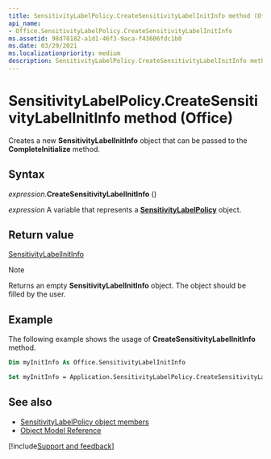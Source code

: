 ```yaml
---
title: SensitivityLabelPolicy.CreateSensitivityLabelInitInfo method (Office)
api_name:
- Office.SensitivityLabelPolicy.CreateSensitivityLabelInitInfo
ms.assetid: 98d78182-a1d1-46f3-9aca-f43606fdc1b0
ms.date: 03/29/2021
ms.localizationpriority: medium
description: SensitivityLabelPolicy.CreateSensitivityLabelInitInfo method (Office)
---
```


# SensitivityLabelPolicy.CreateSensitivityLabelInitInfo method (Office)

Creates a new **SensitivityLabelInitInfo** object that can be passed to the **CompleteInitialize** method.

## Syntax

_expression_.**CreateSensitivityLabelInitInfo** ()

_expression_ A variable that represents a **[SensitivityLabelPolicy](Office.SensitivityLabelPolicy.md)** object.


## Return value

[SensitivityLabelInitInfo](Office.SensitivityLabelInitInfo.md)

> [!NOTE]
> Returns an empty **SensitivityLabelInitInfo** object. The object should be filled by the user.

## Example

The following example shows the usage of **CreateSensitivityLabelInitInfo** method.

```vb
Dim myInitInfo As Office.SensitivityLabelInitInfo

Set myInitInfo = Application.SensitivityLabelPolicy.CreateSensitivityLabelInitInfo()
```


## See also

- [SensitivityLabelPolicy object members](overview/Library-Reference/sensitivitylabelpolicy-members-office.md)
- [Object Model Reference](overview/Library-Reference/reference-object-library-reference-for-office.md)

[!include[Support and feedback](~/includes/feedback-boilerplate.md)]
